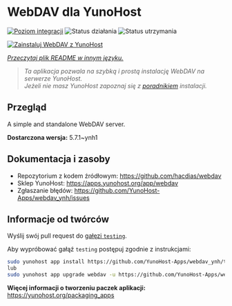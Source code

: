 <!--
To README zostało automatycznie wygenerowane przez <https://github.com/YunoHost/apps/tree/master/tools/readme_generator>
Nie powinno być ono edytowane ręcznie.
-->

# WebDAV dla YunoHost

[![Poziom integracji](https://apps.yunohost.org/badge/integration/webdav)](https://ci-apps.yunohost.org/ci/apps/webdav/)
![Status działania](https://apps.yunohost.org/badge/state/webdav)
![Status utrzymania](https://apps.yunohost.org/badge/maintained/webdav)

[![Zainstaluj WebDAV z YunoHost](https://install-app.yunohost.org/install-with-yunohost.svg)](https://install-app.yunohost.org/?app=webdav)

*[Przeczytaj plik README w innym języku.](./ALL_README.md)*

> *Ta aplikacja pozwala na szybką i prostą instalację WebDAV na serwerze YunoHost.*  
> *Jeżeli nie masz YunoHost zapoznaj się z [poradnikiem](https://yunohost.org/install) instalacji.*

## Przegląd

A simple and standalone WebDAV server. 

**Dostarczona wersja:** 5.7.1~ynh1
## Dokumentacja i zasoby

- Repozytorium z kodem źródłowym: <https://github.com/hacdias/webdav>
- Sklep YunoHost: <https://apps.yunohost.org/app/webdav>
- Zgłaszanie błędów: <https://github.com/YunoHost-Apps/webdav_ynh/issues>

## Informacje od twórców

Wyślij swój pull request do [gałęzi `testing`](https://github.com/YunoHost-Apps/webdav_ynh/tree/testing).

Aby wypróbować gałąź `testing` postępuj zgodnie z instrukcjami:

```bash
sudo yunohost app install https://github.com/YunoHost-Apps/webdav_ynh/tree/testing --debug
lub
sudo yunohost app upgrade webdav -u https://github.com/YunoHost-Apps/webdav_ynh/tree/testing --debug
```

**Więcej informacji o tworzeniu paczek aplikacji:** <https://yunohost.org/packaging_apps>
